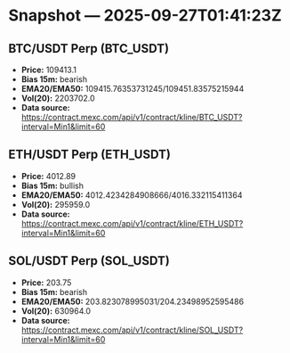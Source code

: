 # Snapshot — 2025-09-27T01:41:23Z

## BTC/USDT Perp (BTC_USDT)
- **Price:** 109413.1
- **Bias 15m:** bearish
- **EMA20/EMA50:** 109415.76353731245/109451.83575215944
- **Vol(20):** 2203702.0
- **Data source:** https://contract.mexc.com/api/v1/contract/kline/BTC_USDT?interval=Min1&limit=60

## ETH/USDT Perp (ETH_USDT)
- **Price:** 4012.89
- **Bias 15m:** bullish
- **EMA20/EMA50:** 4012.4234284908666/4016.332115411364
- **Vol(20):** 295959.0
- **Data source:** https://contract.mexc.com/api/v1/contract/kline/ETH_USDT?interval=Min1&limit=60

## SOL/USDT Perp (SOL_USDT)
- **Price:** 203.75
- **Bias 15m:** bearish
- **EMA20/EMA50:** 203.823078995031/204.23498952595486
- **Vol(20):** 630964.0
- **Data source:** https://contract.mexc.com/api/v1/contract/kline/SOL_USDT?interval=Min1&limit=60
